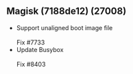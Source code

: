 ## Magisk (7188de12) (27008)
- Support unaligned boot image file<br><br>Fix #7733
- Update Busybox<br><br>Fix #8403

